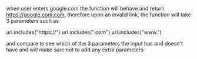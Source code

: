 when user enters google.com the function will behave and return https://google.com.com, therefore upon an invalid link, the function will take 3 parameters such as

url.includes("https://")
url.includes(".com")
url.includes("www.")

and compare to see which of the 3 parameters the input has and doesn't have and will make sure not to add any extra parameters